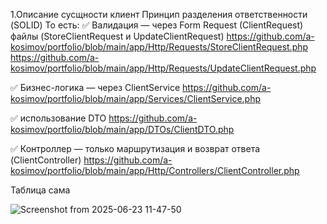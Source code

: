 1.Описание сусщности клиент
Принцип разделения ответственности (SOLID)
То есть:
✅ Валидация — через Form Request (ClientRequest) файлы (StoreClientRequest и UpdateClientRequest)
https://github.com/a-kosimov/portfolio/blob/main/app/Http/Requests/StoreClientRequest.php
https://github.com/a-kosimov/portfolio/blob/main/app/Http/Requests/UpdateClientRequest.php

✅ Бизнес-логика — через ClientService
https://github.com/a-kosimov/portfolio/blob/main/app/Services/ClientService.php

✅ использование DTO 
https://github.com/a-kosimov/portfolio/blob/main/app/DTOs/ClientDTO.php

✅ Контроллер — только маршрутизация и возврат ответа (ClientController)
https://github.com/a-kosimov/portfolio/blob/main/app/Http/Controllers/ClientController.php

Таблица сама

![Screenshot from 2025-06-23 11-47-50](https://github.com/user-attachments/assets/9a6a0ba9-dba2-4bf4-9ee5-c50dbe3f4af8)
